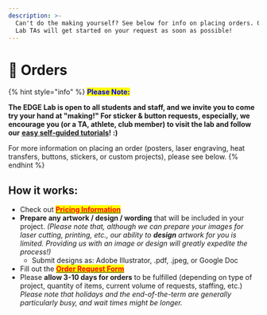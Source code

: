 ```yaml
---
description: >-
  Can't do the making yourself? See below for info on placing orders. Our EDGE
  Lab TAs will get started on your request as soon as possible!
---
```


# 🛒 Orders

{% hint style="info" %}
<mark style="color:blue;">**Please Note:**</mark>&#x20;

**The EDGE Lab is open to all students and staff, and we invite you to come try your hand at "making!" For sticker & button requests, especially, we encourage you (or a TA, athlete, club member) to visit the lab and follow our** [**easy self-guided tutorials**](../getting-started/tutorials-how-to/)**!  :)**&#x20;

For more information on placing an order (posters, laser engraving, heat transfers, buttons, stickers, or custom projects), please see below. &#x20;
{% endhint %}

## How it works:

* Check out [<mark style="color:red;">**Pricing Information**</mark>](pricing.md)
* **Prepare any artwork / design / wording** that will be included in your project. _(Please note that, although we can prepare your images for laser cutting, printing, etc., our ability to **design** artwork for you is limited. Providing us with an image or design will greatly expedite the process!)_&#x20;
  * Submit designs as: Adobe Illustrator, .pdf, .jpeg, or Google Doc
* Fill out the [<mark style="color:red;">**Order Request Form**</mark>](https://forms.gle/ZnFa9Z53RwzcnbB68)
* Please **allow 3-10 days for orders** to be fulfilled (depending on type of project, quantity of items, current volume of requests, staffing, etc.) _Please note that holidays and the end-of-the-term are generally particularly busy, and wait times might be longer._&#x20;

